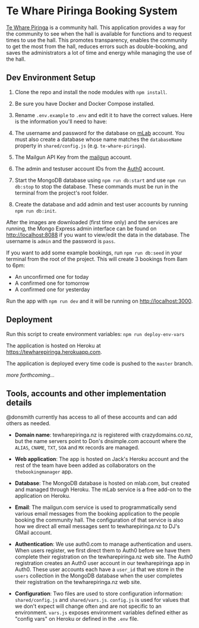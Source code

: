 # Te Whare Piringa Booking System

[Te Whare Piringa](http://tewharepiringa.nz) is a community hall. This application provides a way for the community to see when the hall is available for functions and to request times to use the hall. This promotes transparency, enables the community to get the most from the hall, reduces errors such as double-booking, and saves the administrators a lot of time and energy while managing the use of the hall.


## Dev Environment Setup

1. Clone the repo and install the node modules with `npm install`.

1. Be sure you have Docker and Docker Compose installed.

1. Rename `.env.example` to `.env` and edit it to have the correct values. Here is the information you'll need to have:

  1. The username and password for the database on [mLab](https://mlab.com) account. You must also create a database whose name matches the `databaseName` property in `shared/config.js` (e.g. `te-whare-piringa`).
  1. The Mailgun API Key from the [mailgun](https://mailgun.com) account.
  1. The admin and testuser account IDs from the [Auth0](https://auth0.com) account.

1. Start the MongoDB database using `npm run db:start` and use `npm run db:stop` to stop the database. These commands must be run in the terminal from the project's root folder.

1. Create the database and add admin and test user accounts by running `npm run db:init`.

After the images are downloaded (first time only) and the services are running, the Mongo Express admin interface can be found on [http://localhost:8088](http://localhost:8088) if you want to view/edit the data in the database. The username is `admin` and the password is `pass`.

If you want to add some example bookings, run `npm run db:seed` in your terminal from the root of the project. This will create 3 bookings from 8am to 6pm:

* An unconfirmed one for today
* A confirmed one for tomorrow
* A confirmed one for yesterday

Run the app with `npm run dev` and it will be running on [http://localhost:3000](http://localhost:3000).


## Deployment

Run this script to create environment variables: `npm run deploy-env-vars`

The application is hosted on Heroku at https://tewharepiringa.herokuapp.com.

The application is deployed every time code is pushed to the `master` branch.

_more forthcoming..._


## Tools, accounts and other implementation details

@donsmith currently has access to all of these accounts and can add others as needed.

* **Domain name**: tewharepiringa.nz is registered with crazydomains.co.nz, but the name servers point to Don's dnsimple.com account where the `ALIAS`, `CNAME`, `TXT`, `SOA` and `MX` records are managed.

* **Web application**: The app is hosted on Jack's Heroku account and the rest of the team have been added as collaborators on the `thebookingmanager` app.

* **Database**: The MongoDB database is hosted on mlab.com, but created and managed through Heroku. The mLab service is a free add-on to the application on Heroku.

* **Email**: The mailgun.com service is used to programmatically send various email messages from the booking application to the people booking the community hall. The configuration of that service is also how we direct all email messages sent to tewharepiringa.nz to DJ's GMail account.

* **Authentication**: We use auth0.com to manage authentication and users. When users register, we first direct them to Auth0 before we have them complete their registration on the tewharepiringa.nz web site. The Auth0 registration creates an Auth0 user account in our tewharepiringa app in Auth0. These user accounts each have a `user_id` that we store in the `users` collection in the MongoDB database when the user completes their registration on the tewharepiringa.nz web site.

* **Configuration**: Two files are used to store configuration information: `shared/config.js` and `shared/vars.js`. `config.js` is used for values that we don't expect will change often and are not specific to an environment. `vars.js` exposes environment variables defined either as "config vars" on Heroku or defined in the `.env` file.
